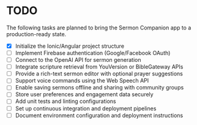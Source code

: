 # TODO

The following tasks are planned to bring the Sermon Companion app to a production-ready state.

- [x] Initialize the Ionic/Angular project structure
- [ ] Implement Firebase authentication (Google/Facebook OAuth)
- [ ] Connect to the OpenAI API for sermon generation
- [ ] Integrate scripture retrieval from YouVersion or BibleGateway APIs
- [ ] Provide a rich-text sermon editor with optional prayer suggestions
- [ ] Support voice commands using the Web Speech API
- [ ] Enable saving sermons offline and sharing with community groups
- [ ] Store user preferences and engagement data securely
- [ ] Add unit tests and linting configurations
- [ ] Set up continuous integration and deployment pipelines
- [ ] Document environment configuration and deployment instructions

